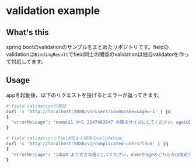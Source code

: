 # validation example

## What's this

spring bootのvalidationのサンプルをまとめたリポジトリです。fieldのvalidationは`BindingResult`でfield同士の関係のvalidationは独自validatorを作って対応してます。

## Usage

appを起動後、以下のリクエストを投げるとエラーが返ってきます。

```bash
# field validationの確認
curl -s 'http://localhost:8080/v1/users?id=0&name=&age=-1' | jq
{
  "errorMessage": "nameは1 から 2147483647 の間のサイズにしてください。ageは0 以上の値にしてください。idは0 より大きな値にしてください。"
}

# field validationとfield同士の関係のvalidation
curl -s 'http://localhost:8080/v1/complicated-users?id=0' | jq
{
  "errorMessage": "idは0 より大きな値にしてください。nameかageのどちらかは指定してください。"
}
```
